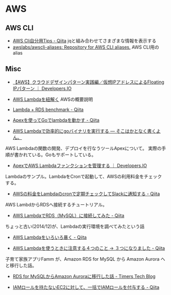 # AWS

## AWS CLI

* [AWS Cli自分用Tips - Qiita](http://qiita.com/takachan/items/421928dc61c51af97fb1)  jqと組み合わせてさまざまな情報を表示する
* [awslabs/awscli-aliases: Repository for AWS CLI aliases.](https://github.com/awslabs/awscli-aliases) AWS CLI用のalias

## Misc

* [【AWS】クラウドデザインパターン実践編／仮想IPアドレスによるFloating IPパターン ｜ Developers.IO](http://dev.classmethod.jp/cloud/aws-cdp-floating-ip-pattern/)

* [AWS Lambdaを紐解く](https://www.slideshare.net/keisuke69/aws-lambda-46129981) AWSの概要説明
* [Lambda + RDS benchmark - Qiita](http://qiita.com/taruhachi/items/3f95ae3e84f56edb3787)

* [Apexを使ってGoでlambdaを動かす - Qiita](http://qiita.com/dora56/items/b3acb3f4e45e68dce6a8)
* [AWS Lambdaで効率的にgoバイナリを実行する — そこはかとなく書くよん。](http://tdoc.info/blog/2016/01/07/lambda.html)

AWS Lambdaの関数の開発、デプロイを行なうツールApexについて。
実際の手順が書かれている。Goもサポートしている。

* [ApexでAWS Lambdaファンクションを管理する ｜ Developers.IO](http://dev.classmethod.jp/cloud/aws/how-to-manage-aws-lambda-functions-with-apex/)

Lambdaのサンプル。LambdaをCronで起動して、AWSの利用料金をチェックする。

* [AWSの料金をLambdaのcronで定期チェックしてSlackに通知する - Qiita](http://qiita.com/saku/items/fc6b70a420a5c510de2b)

AWS LambdからRDSへ接続するチュートリアル。

* [AWS LambdaでRDS（MySQL）に接続してみた - Qiita](http://qiita.com/Keisuke69/items/cba4b501e91da95188f8)

ちょっと古い(2014/12)が、Lambdaの実行環境を調べてみたという話

* [AWS Lambdaをいろいろ暴く - Qiita](http://qiita.com/Keisuke69/items/9951a93fd711360a61c5)

* [AWS Lambdaを使うときに注意する４つのこと -> ３つになりました - Qiita](http://qiita.com/imafuku/items/55844535dcc8e3861bd0#%E3%81%9D%E3%81%AE%EF%BC%92%E5%88%B6%E9%99%90)

子育て家族アプリFamm が、Amazon RDS for MySQL から Amazon Aurora へと移行した話。

* [RDS for MySQLからAmazon Auroraに移行した話 - Timers Tech Blog](http://techblog.timers-inc.com/entry/2016/03/02/135607)

* [IAMロールを持たないEC2に対して、一括でIAMロールを付与する - Qiita](http://qiita.com/tkimura/items/b4711739496a0fdac06f)
